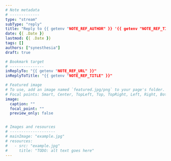 ```yaml
---
# Note metadata
# -------------
type: "stream"
subType: "reply"
title: "Reply to {{ getenv "NOTE_REF_AUTHOR" }} '{{ getenv "NOTE_REF_TITLE" }}'"
date: {{ .Date }}
lastmod: {{ .Date }}
tags: []
authors: ["synesthesia"]
draft: true

# Bookmark target
# ---------------
inReplyTo: "{{ getenv "NOTE_REF_URL" }}"
inReplyToTitle: "{{ getenv "NOTE_REF_TITLE" }}"

# Featured image
# To use, add an image named `featured.jpg/png` to your page's folder.
# Focal points: Smart, Center, TopLeft, Top, TopRight, Left, Right, BottomLeft, Bottom, BottomRight.
image:
  caption: ""
  focal_point: ""
  preview_only: false


# Images and resources
# --------------------
# mainImage: "example.jpg"
# resources:
#   - src: "example.jpg"
#     title: "TODO: alt text goes here"
---
```

